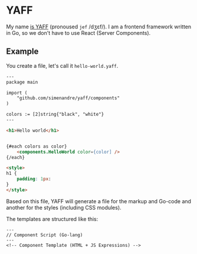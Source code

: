 # YAFF

My name [is YAFF](https://youtu.be/qkBx0gMGuhY?t=19) (pronoused `jef` /dʒɛf/). I am a frontend
framework written in Go, so we don't have to use React (Server Components). 

## Example

You create a file, let's call it `hello-world.yaff`.

```html
---
package main

import (
	"github.com/simenandre/yaff/components"
)

colors := [2]string{"black", "white"}
---

<h1>Hello world</h1>


{#each colors as color}
	<components.HelloWorld color={color] />
{/each}

<style>
h1 {
	padding: 1px:
}
</style>
```

Based on this file, YAFF will generate a file for the markup and Go-code and another
for the styles (including CSS modules).

The templates are structured like this:

```
---
// Component Script (Go-lang)
---
<!-- Component Template (HTML + JS Expressions) -->
```
